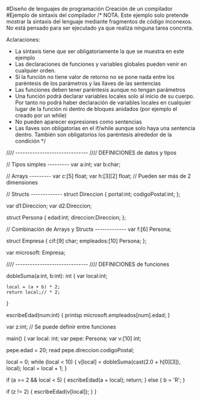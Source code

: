#Diseño de lenguajes de programación
Creación de un compilador
#Ejemplo de sintaxis del compilador
/*
NOTA. Este ejemplo solo pretende mostrar la sintaxis del lenguaje mediante fragmentos de código inconexos. 
No está pensado para ser ejecutado ya que realiza ninguna tarea concreta.

Aclaraciones:
- La sintaxis tiene que ser obligatoriamente la que se muestra en este ejemplo
- Las declaraciones de funciones y variables globales pueden venir en cualquier orden.
- Si la función no tiene valor de retorno no se pone nada entre los paréntesis de los parámetros y las llaves de las sentencias
- Las funciones deben tener paréntesis aunque no tengan parámetros
- Una función podrá declarar variables locales solo al inicio de su cuerpo. Por tanto no podrá haber declaración de variables locales en cualquier lugar de la función ni dentro de bloques anidados (por ejemplo el creado por un while)
- No pueden aparecer expresiones como sentencias
- Las llaves son obligatorias en el if/while aunque solo haya una sentencia dentro. También son obligatorios los paréntesis alrededor de la condición
*/

//// ------------------------------
//// DEFINICIONES de datos y tipos

// Tipos simples ---------
var a:int;
var b:char;

// Arrays ---------
var c:[5] float;
var h:[3][2] float;  // Pueden ser más de 2 dimensiones

// Structs ------------- 
struct Direccion {
	portal:int;
	codigoPostal:int;
};

var d1:Direccion;
var d2:Direccion;

struct Persona {
	edad:int;
	direccion:Direccion;
};

// Combinación de Arrays y Structs -------------
var f:[6] Persona;

struct Empresa {
	cif:[9] char;
	empleados:[10] Persona;
};

var microsoft: Empresa;

//// ------------------------------
//// DEFINICIONES de funciones

dobleSuma(a:int, b:int): int {
	var local:int;

	local = (a + b) * 2;
	return local;// * 2;
}

escribeEdad(num:int) {
	printsp microsoft.empleados[num].edad;
}

var z:int;	// Se puede definir entre funciones

main() {
  var local: int;
  var pepe: Persona;
  var v:[10] int;

  pepe.edad = 20;
  read pepe.direccion.codigoPostal;

  local = 0;
  while (local < 10) {
    v[local] = dobleSuma(cast<int>(2.0 + h[0][3]), local);
    local = local + 1;
  }

  if (a >= 2 && local < 5) {
    escribeEdad(a + local); 
    return;
  } else {
    b = 'R';
  }

  if (z != 2) {
    escribeEdad(v[local]);
  }
}
